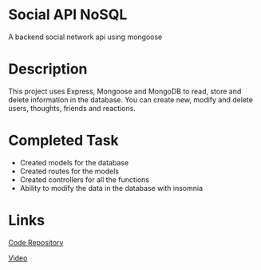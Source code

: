 # Social API NoSQL
A backend social network api using mongoose

# Description
This project uses Express, Mongoose and MongoDB to read, store and delete information in the database. You can create new, modify and delete users, thoughts, friends and reactions.

# Completed Task
- Created models for the database
- Created routes for the models
- Created controllers for all the functions
- Ability to modify the data in the database with insomnia

# Links
[Code Repository](https://github.com/Justin-Brueske/social-api-nosql)

[Video]()
